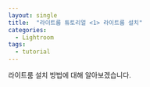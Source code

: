 ```yaml
---
layout: single
title:  "라이트룸 튜토리얼 <1> 라이트룸 설치"
categories:
  - Lightroom
tags:
  - tutorial
---
```


라이트룸 설치 방법에 대해 알아보겠습니다.
